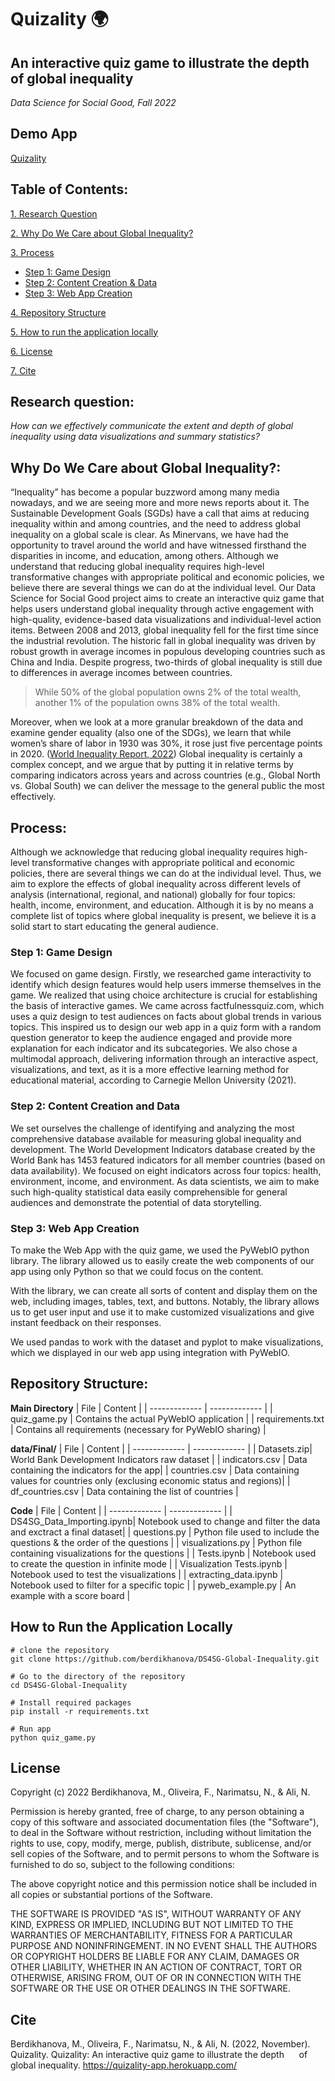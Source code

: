 # Quizality 🌍

## An interactive quiz game to illustrate the depth of global inequality 
*Data Science for Social Good, Fall 2022*

## Demo App
[Quizality](https://quizality-app.herokuapp.com/)

## Table of Contents:

[1. Research Question](#research-question)

[2. Why Do We Care about Global Inequality?](#why-do-we-care-about-global-inequality)

[3. Process](#process)

* [Step 1: Game Design](#step-1-game-design)
* [Step 2: Content Creation & Data](#step-2-content-creation-and-data)
* [Step 3: Web App Creation](#step-3-web-app-creation)

[4. Repository Structure](#repository-structure)

[5. How to run the application locally](#how-to-run-the-application-locally)

[6. License](#license)

[7. Cite](#cite)

## Research question:
*How can we effectively communicate the extent and depth of global inequality using data visualizations and summary statistics?*
## Why Do We Care about Global Inequality?:
“Inequality” has become a popular buzzword among many media nowadays, and we are seeing more and more news reports about it. The Sustainable Development Goals (SGDs) have a call that aims at reducing inequality within and among countries, and the need to address global inequality on a global scale is clear. As Minervans, we have had the opportunity to travel around the world and have witnessed firsthand the disparities in income, and education, among others. Although we understand that reducing global inequality requires high-level transformative changes with appropriate political and economic policies, we believe there are several things we can do at the individual level. Our Data Science for Social Good project aims to create an interactive quiz game that helps users understand global inequality through active engagement with high-quality, evidence-based data visualizations and individual-level action items. Between 2008 and 2013, global inequality fell for the first time since the industrial revolution. The historic fall in global inequality was driven by robust growth in average incomes in populous developing countries such as China and India. Despite progress, two-thirds of global inequality is still due to differences in average incomes between countries. 

>While 50% of the global population owns 2% of the total wealth, another 1% of the population owns 38% of the total wealth. 

Moreover, when we look at a more granular breakdown of the data and examine gender equality (also one of the SDGs), we learn that while women’s share of labor in 1930 was 30%, it rose just five percentage points in 2020. ([World Inequality Report, 2022](https://wir2022.wid.world/)) Global inequality is certainly a complex concept, and we argue that by putting it in relative terms by comparing indicators across years and across countries (e.g., Global North vs. Global South) we can deliver the message to the general public the most effectively. 

## Process:
Although we acknowledge that reducing global inequality requires high-level transformative changes with appropriate political and economic policies, there are several things we can do at the individual level. Thus, we aim to explore the effects of global inequality across different levels of analysis (international, regional, and national) globally for four topics: health, income, environment, and education. Although it is by no means a complete list of topics where global inequality is present, we believe it is a solid start to start educating the general audience.

### Step 1: Game Design

We focused on game design. Firstly, we researched game interactivity to identify which design features would help users immerse themselves in the game. We realized that using choice architecture is crucial for establishing the basis of interactive games. We came across factfulnessquiz.com, which uses a quiz design to test audiences on facts about global trends in various topics. This inspired us to design our web app in a quiz form with a random question generator to keep the audience engaged and provide more explanation for each indicator and its subcategories. We also chose a multimodal approach, delivering information through an interactive aspect, visualizations, and text, as it is a more effective learning method for educational material, according to Carnegie Mellon University (2021).

### Step 2: Content Creation and Data

We set ourselves the challenge of identifying and analyzing the most comprehensive database available for measuring global inequality and development. The World Development Indicators database created by the World Bank has 1453 featured indicators for all member countries (based on data availability). We focused on eight indicators across four topics: health, environment, income, and environment. As data scientists, we aim to make such high-quality statistical data easily comprehensible for general audiences and demonstrate the potential of data storytelling.

### Step 3: Web App Creation

To make the Web App with the quiz game, we used the PyWebIO python library. The library allowed us to easily create the web components of our app using only Python so that we could focus on the content.

With the library, we can create all sorts of content and display them on the web, including images, tables, text, and buttons. Notably, the library allows us to get user input and use it to make customized visualizations and give instant feedback on their responses.

We used pandas to work with the dataset and pyplot to make visualizations, which we displayed in our web app using integration with PyWebIO. 

## Repository Structure:

**Main Directory**
| File | Content |
| ------------- | ------------- |
| quiz_game.py | Contains the actual PyWebIO application |
| requirements.txt | Contains all requirements (necessary for PyWebIO sharing) |

**data/Final/**
| File | Content |
| ------------- | ------------- |
| Datasets.zip| World Bank Development Indicators raw dataset |
| indicators.csv | Data containing the indicators for the app|
| countries.csv | Data containing values for countries only (exclusing economic status and regions)|
| df_countries.csv | Data containing the list of countries |

**Code**
| File | Content |
| ------------- | ------------- |
| DS4SG_Data_Importing.ipynb| Notebook used to change and filter the data and exctract a final dataset|
| questions.py | Python file used to include the questions & the order of the questions |
| visualizations.py | Python file containing visualizations for the questions |
| Tests.ipynb | Notebook used to create the question in infinite mode |
| Visualization Tests.ipynb | Notebook used to test the visualizations |
| extracting_data.ipynb | Notebook used to filter for a specific topic |
| pyweb_example.py | An example with a score board |

## How to Run the Application Locally
```
# clone the repository
git clone https://github.com/berdikhanova/DS4SG-Global-Inequality.git

# Go to the directory of the repository
cd DS4SG-Global-Inequality

# Install required packages
pip install -r requirements.txt

# Run app
python quiz_game.py
```

## License

Copyright (c) 2022 Berdikhanova, M., Oliveira, F., Narimatsu, N., & Ali, N.

Permission is hereby granted, free of charge, to any person obtaining a copy
of this software and associated documentation files (the "Software"), to deal
in the Software without restriction, including without limitation the rights
to use, copy, modify, merge, publish, distribute, sublicense, and/or sell
copies of the Software, and to permit persons to whom the Software is
furnished to do so, subject to the following conditions:

The above copyright notice and this permission notice shall be included in all
copies or substantial portions of the Software.

THE SOFTWARE IS PROVIDED "AS IS", WITHOUT WARRANTY OF ANY KIND, EXPRESS OR
IMPLIED, INCLUDING BUT NOT LIMITED TO THE WARRANTIES OF MERCHANTABILITY,
FITNESS FOR A PARTICULAR PURPOSE AND NONINFRINGEMENT. IN NO EVENT SHALL THE
AUTHORS OR COPYRIGHT HOLDERS BE LIABLE FOR ANY CLAIM, DAMAGES OR OTHER
LIABILITY, WHETHER IN AN ACTION OF CONTRACT, TORT OR OTHERWISE, ARISING FROM,
OUT OF OR IN CONNECTION WITH THE SOFTWARE OR THE USE OR OTHER DEALINGS IN THE
SOFTWARE.

## Cite

Berdikhanova, M., Oliveira, F., Narimatsu, N., & Ali, N. (2022, November). Quizality. Quizality: An interactive quiz game to illustrate the depth 
&nbsp;&nbsp;&nbsp;&nbsp; of global inequality. https://quizality-app.herokuapp.com/ 
